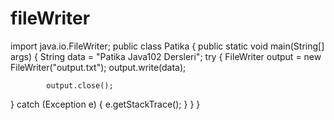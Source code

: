 # fileWriter
import java.io.FileWriter; 
public class Patika { 
public static void main(String[] args) { String data = "Patika Java102 Dersleri"; 
try { FileWriter output = new FileWriter("output.txt");             output.write(data);

            output.close();
} catch (Exception e) {             e.getStackTrace();
        }
    }
}
